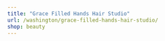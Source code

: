```yaml
---
title: "Grace Filled Hands Hair Studio"
url: /washington/grace-filled-hands-hair-studio/
shop: beauty
---
```

